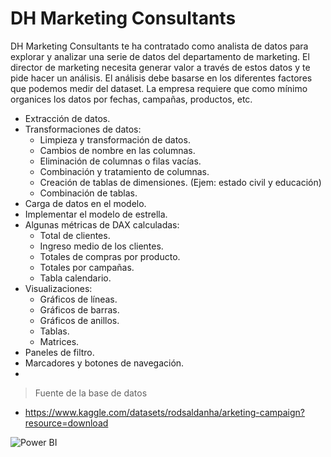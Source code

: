 # DH Marketing Consultants

 DH Marketing Consultants te ha contratado como analista de datos para explorar y
 analizar una serie de datos del departamento de marketing. El director de marketing
 necesita generar valor a través de estos datos y te pide hacer un análisis. El análisis
 debe basarse en los diferentes factores que podemos medir del dataset. La empresa
 requiere que como mínimo organices los datos por fechas, campañas, productos, etc.

- Extracción de datos. 
- Transformaciones de datos:
  - Limpieza y transformación de datos.
  - Cambios de nombre en las columnas.
  - Eliminación de columnas o filas vacías.
  - Combinación y tratamiento de columnas.
  - Creación de tablas de dimensiones. (Ejem: estado civil y educación)
  - Combinación de tablas.
- Carga de datos en el modelo.
- Implementar el modelo de estrella.
- Algunas métricas de DAX calculadas:
  - Total de clientes.
  - Ingreso medio de los clientes.
  - Totales de compras por producto.
  - Totales por campañas.
  - Tabla calendario.
- Visualizaciones:
  - Gráficos de líneas.
  - Gráficos de barras.
  - Gráficos de anillos.
  - Tablas.
  - Matrices.
- Paneles de filtro.
- Marcadores y botones de navegación.
- 
>Fuente de la base de datos
 - https://www.kaggle.com/datasets/rodsaldanha/arketing-campaign?resource=download

![Power BI](https://img.shields.io/badge/Power%20BI-F2C811?style=for-the-badge&logo=power-bi&logoColor=black&labelColor=101010)

